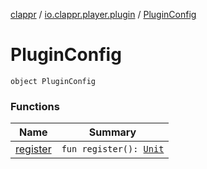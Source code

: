 [clappr](../../index.md) / [io.clappr.player.plugin](../index.md) / [PluginConfig](./index.md)

# PluginConfig

`object PluginConfig`

### Functions

| Name | Summary |
|---|---|
| [register](register.md) | `fun register(): `[`Unit`](https://kotlinlang.org/api/latest/jvm/stdlib/kotlin/-unit/index.html) |
